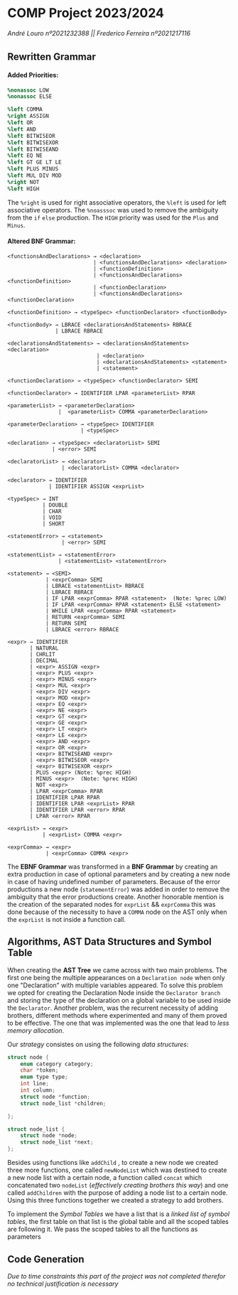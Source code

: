 
# COMP Project 2023/2024
###### André Louro nº2021232388 || Frederico Ferreira nº2021217116
## Rewritten Grammar 
#### Added Priorities: 
```yacc
%nonassoc LOW
%nonassoc ELSE

%left COMMA
%right ASSIGN
%left OR
%left AND
%left BITWISEOR
%left BITWISEXOR
%left BITWISEAND
%left EQ NE
%left GT GE LT LE
%left PLUS MINUS
%left MUL DIV MOD
%right NOT
%left HIGH
```

The ``%right`` is used for right associative operators, the ``%left`` is used for left associative operators. The ``%noasssoc`` was used to remove the ambiguity from the ``if`` ``else`` production. The ``HIGH`` priority was used for the ``Plus`` and ``Minus``.
#### Altered BNF Grammar:
```Grammar
<functionsAndDeclarations> → <declaration>
                           | <functionsAndDeclarations> <declaration>
                           | <functionDefinition>                   
                           | <functionsAndDeclarations> <functionDefinition>
                           | <functionDeclaration>
                           | <functionsAndDeclarations> <functionDeclaration>
  
<functionDefinition> → <typeSpec> <functionDeclarator> <functionBody>
   
<functionBody> → LBRACE <declarationsAndStatements> RBRACE
               | LBRACE RBRACE
     
<declarationsAndStatements> → <declarationsAndStatements> <declaration>    
                            | <declaration>
                            | <declarationsAndStatements> <statement> 
                            | <statement>     

<functionDeclaration> → <typeSpec> <functionDeclarator> SEMI

<functionDeclarator> → IDENTIFIER LPAR <parameterList> RPAR

<parameterList> → <parameterDeclaration>
                |  <parameterList> COMMA <parameterDeclaration>

<parameterDeclaration> → <typeSpec> IDENTIFIER
                       | <typeSpec>
     
<declaration> → <typeSpec> <declaratorList> SEMI
              | <error> SEMI

<declaratorList> → <declarator>
                 | <declaratorList> COMMA <declarator>

<declarator> → IDENTIFIER
             | IDENTIFIER ASSIGN <exprList>

<typeSpec> → INT
           | DOUBLE
           | CHAR
           | VOID
           | SHORT

<statementError> → <statement> 
                 | <error> SEMI

<statementList> → <statementError>
                | <statementList> <statementError>

<statement> → <SEMI>
            | <exprComma> SEMI
            | LBRACE <statementList> RBRACE
            | LBRACE RBRACE
            | IF LPAR <exprComma> RPAR <statement>  (Note: %prec LOW)
            | IF LPAR <exprComma> RPAR <statement> ELSE <statement>
            | WHILE LPAR <exprComma> RPAR <statement>
            | RETURN <exprComma> SEMI
            | RETURN SEMI
            | LBRACE <error> RBRACE      

<expr> → IDENTIFIER
       | NATURAL                          
       | CHRLIT                           
       | DECIMAL                         
       | <expr> ASSIGN <expr>               
       | <expr> PLUS <expr>                   
       | <expr> MINUS <expr>                   
       | <expr> MUL <expr>                    
       | <expr> DIV <expr>                     
       | <expr> MOD <expr>                   
       | <expr> EQ <expr>                    
       | <expr> NE <expr>                      
       | <expr> GT <expr>                    
       | <expr> GE <expr>                    
       | <expr> LT <expr>                     
       | <expr> LE <expr>                     
       | <expr> AND <expr>                   
       | <expr> OR <expr>                    
       | <expr> BITWISEAND <expr>           
       | <expr> BITWISEOR <expr>            
       | <expr> BITWISEXOR <expr>            
       | PLUS <expr> (Note: %prec HIGH)           
       | MINUS <expr>  (Note: %prec HIGH)            
       | NOT <expr>                         
       | LPAR <exprComma> RPAR               
       | IDENTIFIER LPAR RPAR             
       | IDENTIFIER LPAR <exprList> RPAR     
       | IDENTIFIER LPAR <error> RPAR        
       | LPAR <error> RPAR                 

<exprList> → <expr>                        
           | <exprList> COMMA <expr>          

<exprComma> → <expr>                         
            | <exprComma> COMMA <expr>        
```

The **EBNF Grammar** was transformed in a **BNF Grammar** by creating an extra production in case of optional parameters and by creating a new node in case of having undefined number of parameters. Because of the error productions a new node (``statementError``) was added in order to remove the ambiguity that the error productions create.
Another honorable mention is the creation of the separated nodes for ``exprList`` && ``exprComma`` this was done because of the necessity to have a ``COMMA`` node on the AST only when the ``exprList``  is not inside a function call.

## Algorithms, AST Data Structures and Symbol Table
When creating the **AST Tree** we came across with two main problems. 
The first one being the multiple appearances on a ``Declaration node`` when only one "Declaration" with multiple variables appeared. To solve this problem we opted for creating the Declaration Node inside the ``Declarator branch`` and storing the type of the declaration on a global variable to be used inside the ``Declarator``. 
Another problem, was the recurrent necessity of adding brothers, different methods where experimented and many of them proved to be effective. The one that was implemented was the one that lead to *less memory allocation*. 

Our *strategy* consistes on using the following *data structures*: 
```C
struct node {
    enum category category;
    char *token;
    enum type type;
    int line;
    int column;
    struct node *function;
    struct node_list *children;

};

struct node_list {
    struct node *node;
    struct node_list *next;
};
```

Besides using functions like ``addChild`` , to create a new node we created three more functions, one called ``newNodeList`` which was destined to create a new node list with a certain node, a function called ``concat`` which concatenated two ``nodeList`` (*effectively creating brothers this way*) and one called ``addChildren`` with the purpose of adding a node list to a certain node. Using this three functions together we created a strategy to add brothers.

To implement the *Symbol Tables* we have a list that is a *linked list of symbol tables*, the first table on that list is the global table and all the scoped tables are following it. We pass the scoped tables to all the functions as parameters

## Code Generation 
*Due to time constraints this part of the project was not completed therefor no technical justification is necessary*

